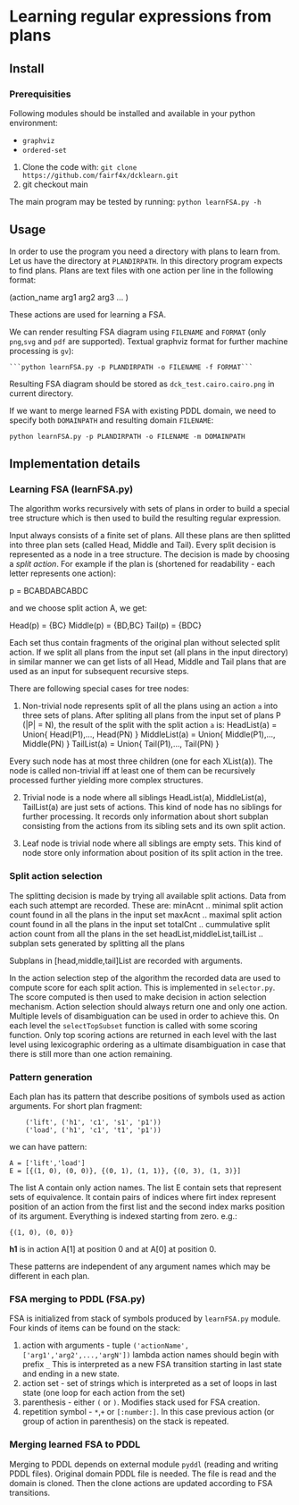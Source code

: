 # Learning regular expressions from plans

## Install

### Prerequisities
Following modules should be installed and available in your python environment:
- `graphviz`
- `ordered-set`

1. Clone the code with: ```git clone https://github.com/fairf4x/dcklearn.git```
2. git checkout main

The main program may be tested by running:
    ```python learnFSA.py -h```

## Usage

In order to use the program you need a directory with plans to learn from.
Let us have the directory at `PLANDIRPATH`. In this directory program expects to find plans.
Plans are text files with one action per line in the following format:

(action_name arg1 arg2 arg3 ... )

These actions are used for learning a FSA.

We can render resulting FSA diagram using `FILENAME` and `FORMAT` (only `png`,`svg` and `pdf` are supported).
Textual graphviz format for further machine processing is `gv`):

    ```python learnFSA.py -p PLANDIRPATH -o FILENAME -f FORMAT```

Resulting FSA diagram should be stored as `dck_test.cairo.cairo.png` in current directory.

If we want to merge learned FSA with existing PDDL domain, we need to specify both `DOMAINPATH` and resulting domain `FILENAME`:

    python learnFSA.py -p PLANDIRPATH -o FILENAME -m DOMAINPATH


## Implementation details

### Learning FSA (learnFSA.py)

The algorithm works recursively with sets of plans in order to build a special tree structure which is then used to build the resulting regular expression.

Input always consists of a finite set of plans. All these plans are then splitted into three plan sets (called Head, Middle and Tail). Every split decision is represented as a node in a tree structure. The decision is made by choosing a *split action*.
For example if the plan is (shortened for readability - each letter represents one action):

p = BCABDABCABDC

and we choose split action A, we get:

Head(p) = {BC}
Middle(p) = {BD,BC}
Tail(p) = {BDC}

Each set thus contain fragments of the original plan without selected split action. If we split all plans from the input set (all plans in the input directory) in similar manner we can get lists of all Head, Middle and Tail plans that are used as an input for subsequent recursive steps.

There are following special cases for tree nodes:

1. Non-trivial node represents split of all the plans using an action `a` into three sets of plans.
After spliting all plans from the input set of plans P (|P| = N), the result of the split with the split action `a` is:
HeadList(a) = Union{ Head(P1),..., Head(PN) }
MiddleList(a) = Union{ Middle(P1),..., Middle(PN) }
TailList(a) = Union{ Tail(P1),..., Tail(PN) }

Every such node has at most three children (one for each XList(a)). The node is called non-trivial iff at least one of them can be recursively processed further yielding more complex structures.

2. Trivial node is a node where all siblings HeadList(a), MiddleList(a), TailList(a) are just sets of actions.
   This kind of node has no siblings for further processing.
   It records only information about short subplan consisting from the actions from its sibling sets and its own split action.

3. Leaf node is trivial node where all siblings are empty sets.
   This kind of node store only information about position of its split action in the tree.

### Split action selection ###

The splitting decision is made by trying all available split actions. Data from each such attempt are recorded. These are:
minAcnt .. minimal split action count found in all the plans in the input set
maxAcnt .. maximal split action count found in all the plans in the input set
totalCnt .. cummulative split action count from all the plans in the set
headList,middleList,tailList .. subplan sets generated by splitting all the plans

Subplans in [head,middle,tail]List are recorded with arguments.

In the action selection step of the algorithm the recorded data are used to compute score for each split action. This is implemented in ```selector.py```. The score computed is then used to make decision in action selection mechanism.
Action selection should always return one and only one action. Multiple levels of disambiguation can be used in order to achieve this.
On each level the ```selectTopSubset``` function is called with some scoring function. Only top scoring actions are returned in each level with the last level using lexicographic ordering as a ultimate disambiguation in case that there is still more than one action remaining.

### Pattern generation ###

Each plan has its pattern that describe positions of symbols used as action arguments.
For short plan fragment:
```
    ('lift', ('h1', 'c1', 's1', 'p1'))
    ('load', ('h1', 'c1', 't1', 'p1'))
```

we can have pattern:
```
A = ['lift','load']
E = [{(1, 0), (0, 0)}, {(0, 1), (1, 1)}, {(0, 3), (1, 3)}]
```

The list A contain only action names.
The list E contain sets that represent sets of equivalence. It contain pairs of indices where firt index represent position of an action from the first list and the second index marks position of its argument. Everything is indexed starting from zero.
e.g.:
```
{(1, 0), (0, 0)}
```
**h1** is in action A[1] at position 0 and at A[0] at position 0.  

These patterns are independent of any argument names which may be different in each plan.


### FSA merging to PDDL (FSA.py)

FSA is initialized from stack of symbols produced by ```learnFSA.py``` module.
Four kinds of items can be found on the stack:

1. action with arguments - tuple `('actionName',['arg1','arg2',...,'argN'])`
   lambda action names should begin with prefix `_`
   This is interpreted as a new FSA transition starting in last state and ending in a new state.
2. action set - set of strings which is interpreted as a set of loops in last state (one loop for each action from the set)
3. parenthesis - either `(` or `)`. Modifies stack used for FSA creation.
4. repetition symbol - `*`,`+` or `[:number:]`. In this case previous action (or group of action in parenthesis) on the stack is repeated.


### Merging learned FSA to PDDL

Merging to PDDL depends on external module ```pyddl``` (reading and writing PDDL files).
Original domain PDDL file is needed. The file is read and the domain is cloned.
Then the clone actions are updated according to FSA transitions.
